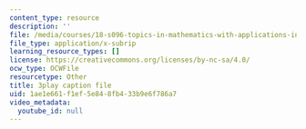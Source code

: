 ```yaml
---
content_type: resource
description: ''
file: /media/courses/18-s096-topics-in-mathematics-with-applications-in-finance-fall-2013/1ae1e661f1ef5e848fb433b9e6f786a7_f9XFM8YLccg.vtt
file_type: application/x-subrip
learning_resource_types: []
license: https://creativecommons.org/licenses/by-nc-sa/4.0/
ocw_type: OCWFile
resourcetype: Other
title: 3play caption file
uid: 1ae1e661-f1ef-5e84-8fb4-33b9e6f786a7
video_metadata:
  youtube_id: null
---
```

